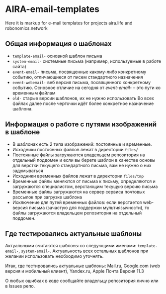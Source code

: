 # AIRA-email-templates
Here it is markup for e-mail templates for projects aira.life and robonomics.network
## Общая информация о шаблонах
* `template-email-` основной шаблон письма
* `system-email-` системные письма (например, используемые в работе сайта)
* `event-email-` письма, посвященные какому-либо конкретному событию, отличающиеся от писем стандартного назначения
* `event-webemail-` веб версия письма, посвященного конкретному событию. Основное отличие на сегодня от *event-email-* – это пути ко временным файлам
* `old-` старые версии шаблонов, их не нужно использовать
Во всех файлах далее после черточки идёт более конкретное назначение шаблона.
## Информация о работе с путями изображений в шаблоне
* В шаблонах есть 2 типа изображений: постоянные и временные.
* Исходники постоянных файлов лежат в директории `files/`
* Постоянные файлы загружаются владельцем репозитория на отдельный поддомен и если вы берете шаблон в качестве основы для верстки текущего стандартного письма, вам не нужно о них задумываться
* Исходники временных файлов лежат в директории `files/tmp`
* Временные файлы меняются от письма к письму, определяются и загружаются специалистом, верстающим текущую версию письма
* Временные файлы загружаются на сервер сервиса почтовых рассылок при загрузке шаблона
* Исключение для путей временных файлов: если верстается web-версия письма (зачастую для поддержки мультиязычности), то файлы загружаются владельцем репозитория на отдельный поддомен.
## Где тестировались актуальные шаблоны

Актуальными считаются шаблоны со следующими именами: `template-email-`, `system-email-`. Актуальность всех остальных шаблонов при желании использовать необходимо уточнять.

Итак, где тестировались актуальные шаблоны: Mail.ru, Google.com (web версия и мобильный клиент), Yandex.ru, Apple Почта Версия 11.3

О любых ошибках в коде сообщайте владельцу репозитория лично или в Issues репо.
